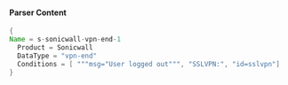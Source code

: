 #### Parser Content
```Java
{
Name = s-sonicwall-vpn-end-1
  Product = Sonicwall
  DataType = "vpn-end"
  Conditions = [ """msg="User logged out""", "SSLVPN:", "id=sslvpn"]
}
```